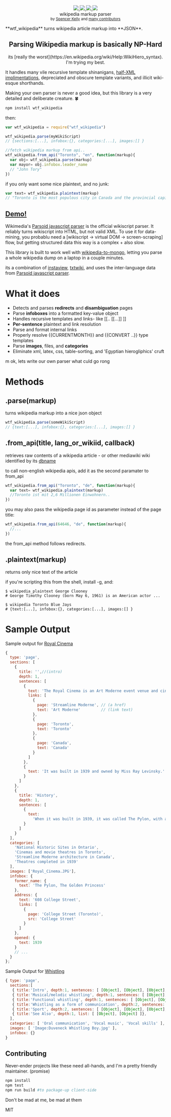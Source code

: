 <div align="center">
  <a href="https://www.codacy.com/app/spencerkelly86/wtf_wikipedia">
    <img src="https://api.codacy.com/project/badge/grade/e84f69487c9348ba9cd8e31031a05a4f" />
  </a>
  <a href="https://npmjs.org/package/wtf_wikipedia">
    <img src="https://img.shields.io/npm/v/wtf_wikipedia.svg?style=flat-square" />
  </a>
  <a href="https://nodejs.org/api/documentation.html#documentation_stability_index">
    <img src="https://img.shields.io/badge/stability-stable-green.svg?style=flat-square" />
  </a>
  <a href="https://www.codacy.com/app/spencerkelly86/wtf_wikipedia">
    <img src="https://api.codacy.com/project/badge/Coverage/e84f69487c9348ba9cd8e31031a05a4f" />
  </a>
  <div>wikipedia markup parser</div>
  <sub>
    by
    <a href="https://github.com/spencermountain">Spencer Kelly</a> and
    <a href="https://github.com/spencermountain/wtf_wikipedia/graphs/contributors">
      many contributors
    </a>
  </sub>
</div>
<p></p>
**wtf_wikipedia** turns wikipedia article markup into **JSON**.

<h2 align="center">Parsing Wikipedia markup is basically NP-Hard</h2>
<div align="center">
  its [really the worst](https://en.wikipedia.org/wiki/Help:WikiHiero_syntax).  I'm trying my best.
</div>

It handles many vile recursive template shinanigans, [half-XML implimentations](https://en.wikipedia.org/wiki/Help:HTML_in_wikitext), depreciated and obscure template variants, and illicit wiki-esque shorthands.

Making your own parser is never a good idea, but this library is a very detailed and deliberate creature. :four_leaf_clover:

```bash
npm install wtf_wikipedia
```
then:
````javascript
var wtf_wikipedia = require("wtf_wikipedia")

wtf_wikipedia.parse(myWikiScript)
// {sections:[...], infobox:{}, categories:[...], images:[] }

//fetch wikipedia markup from api..
wtf_wikipedia.from_api("Toronto", "en", function(markup){
  var obj= wtf_wikipedia.parse(markup)
  var mayor= obj.infobox.leader_name
  // "John Tory"
})
````
if you only want some nice plaintext, and no junk:
````javascript
var text= wtf_wikipedia.plaintext(markup)
// "Toronto is the most populous city in Canada and the provincial capital..."
````
## [Demo!](https://rawgit.com/spencermountain/wtf_wikipedia/master/demo/index.html#)

Wikimedia's [Parsoid javascript parser](https://www.mediawiki.org/wiki/Parsoid) is the official wikiscript parser. It reliably turns wikiscript into HTML, but not valid XML. To use it for data-mining, you probablu need a [wikiscript -> virtual DOM -> screen-scraping] flow, but getting structured data this way is a complex + also slow.

This library is built to work well with [wikipedia-to-mongo](https://github.com/spencermountain/wikipedia-to-mongodb), letting you parse a whole wikipedia dump on a laptop in a couple minutes.

its a combination of [instaview](https://en.wikipedia.org/wiki/User:Pilaf/InstaView), [txtwiki](https://github.com/joaomsa/txtwiki.js), and uses the inter-language data from [Parsoid javascript parser](https://www.mediawiki.org/wiki/Parsoid).

# What it does
* Detects and parses **redirects** and **disambiguation** pages
* Parse **infoboxes** into a formatted key-value object
* Handles recursive templates and links- like [[.. [[...]] ]]
* **Per-sentence** plaintext and link resolution
* Parse and format internal links
* Properly resolve {{CURRENTMONTH}} and {{CONVERT ..}} type templates
* Parse **images**, files, and **categories**
* Eliminate xml, latex, css, table-sorting, and 'Egyptian hierogliphics' cruft


m ok, lets write our own parser what culd go rong

# Methods
## **.parse(markup)**
turns wikipedia markup into a nice json object

```javascript
wtf_wikipedia.parse(someWikiScript)
// {text:[...], infobox:{}, categories:[...], images:[] }
```

## **.from_api(title, lang_or_wikiid, callback)**
retrieves raw contents of a wikipedia article - or other mediawiki wiki identified by its [dbname](http://en.wikipedia.org/w/api.php?action=sitematrix&format=json)

to call non-english wikipedia apis, add it as the second paramater to from_api
```javascript
wtf_wikipedia.from_api("Toronto", "de", function(markup){
  var text= wtf_wikipedia.plaintext(markup)
  //Toronto ist mit 2,6 Millionen Einwohnern..
})
```

you may also pass the wikipedia page id as parameter instead of the page title:
```javascript
wtf_wikipedia.from_api(64646, "de", function(markup){
  //...
})
```
the from_api method follows redirects.
## **.plaintext(markup)**
returns only nice text of the article

if you're scripting this from the shell, install -g, and:
````shell
$ wikipedia_plaintext George Clooney
# George Timothy Clooney (born May 6, 1961) is an American actor ...

$ wikipedia Toronto Blue Jays
# {text:[...], infobox:{}, categories:[...], images:[] }

````
# Sample Output
Sample output for [Royal Cinema](https://en.wikipedia.org/wiki/Royal_Cinema)
````javascript
{
  type: 'page',
  sections: [
    {
      title: '',//(intro)
      depth: 1,
      sentences: [
        {
          text: 'The Royal Cinema is an Art Moderne event venue and cinema in Toronto, Canada.',
          links: [
            {
              page: 'Streamline Moderne', // (a href)
              text: 'Art Moderne'         // (link text)
            },
            {
              page: 'Toronto',
              text: 'Toronto'
            },
            {
              page: 'Canada',
              text: 'Canada'
            }
          ]
        },
        {
          text: 'It was built in 1939 and owned by Miss Ray Levinsky.'
        }
      ]
    },
    {
      title: 'History',
      depth: 1,
      sentences: [
        {
          text:
            'When it was built in 1939, it was called The Pylon, with an accompanying large sign at the front of the theatre.'
        }
      ]
    }
  ],
  categories: [
    'National Historic Sites in Ontario',
    'Cinemas and movie theatres in Toronto',
    'Streamline Moderne architecture in Canada',
    'Theatres completed in 1939'
  ],
  images: ['Royal_Cinema.JPG'],
  infobox: {
    former_name: {
      text: 'The Pylon, The Golden Princess'
    },
    address: {
      text: '608 College Street',
      links: [
        {
          page: 'College Street (Toronto)',
          src: 'College Street'
        }
      ]
    },
    opened: {
      text: 1939
    }
    // ...
  }
};
````

Sample Output for [Whistling](https://en.wikipedia.org/w/index.php?title=Whistling)
````javascript
{ type: 'page',
  sections:[
   { title:'Intro', depth:1, sentences: [ [Object], [Object], [Object], [Object] ]},
   { title:'Musical/melodic whistling', depth:1, sentences: [ [Object], [Object], [Object], [Object] ]},
   { title:'Functional whistling', depth:1, sentences: [ [Object], [Object], [Object], [Object] ]},
   { title:'Whistling as a form of communication', depth:2, sentences: [ [Object], [Object], [Object], [Object] ]},
   { title:'Sport', depth:2, sentences: [ [Object], [Object], [Object], [Object] ]},
   { title:'See Also', depth:1, list: [ [Object], [Object] ]},
  ],
  categories: [ 'Oral communication', 'Vocal music', 'Vocal skills' ],
  images: [ 'Image:Duveneck Whistling Boy.jpg' ],
  infobox: {}
}
````

## Contributing
Never-ender projects like these need all-hands, and I'm a pretty friendly maintainer. (promise)

```bash
npm install
npm test
npm run build #to package-up client-side
```

Don't be mad at me, be mad at them

MIT
